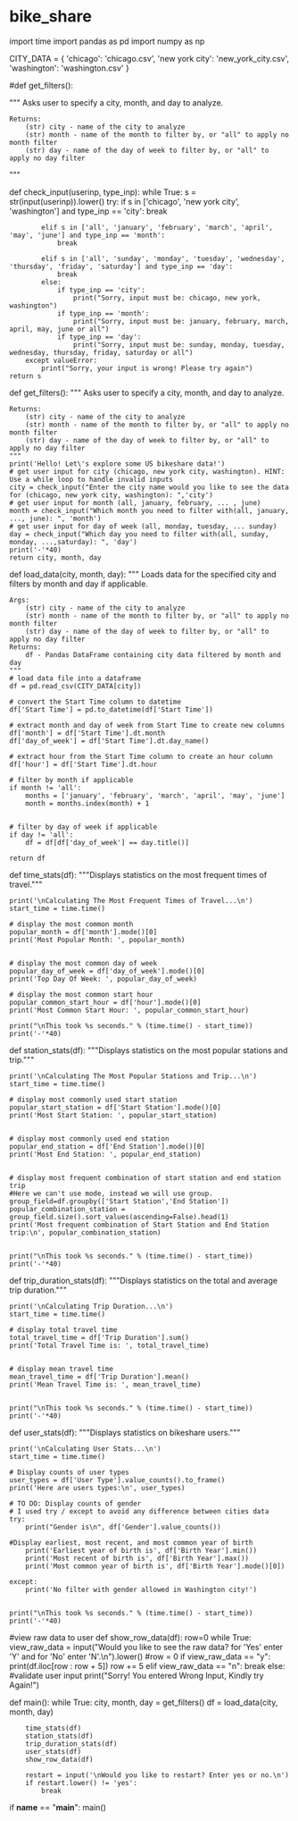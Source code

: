 # bike_share
import time
import pandas as pd
import numpy as np

CITY_DATA = { 'chicago': 'chicago.csv',
              'new york city': 'new_york_city.csv',
              'washington': 'washington.csv' }

#def get_filters():

"""
    Asks user to specify a city, month, and day to analyze.

    Returns:
        (str) city - name of the city to analyze
        (str) month - name of the month to filter by, or "all" to apply no month filter
        (str) day - name of the day of week to filter by, or "all" to apply no day filter
"""

def check_input(userinp, type_inp):
    while True:
        s = str(input(userinp)).lower()
        try:
            if s in ['chicago', 'new york city', 'washington'] and type_inp == 'city':
                break

            elif s in ['all', 'january', 'february', 'march', 'april', 'may', 'june'] and type_inp == 'month':
                break

            elif s in ['all', 'sunday', 'monday', 'tuesday', 'wednesday', 'thursday', 'friday', 'saturday'] and type_inp == 'day':
                break
            else:
                if type_inp == 'city':
                    print("Sorry, input must be: chicago, new york, washington")
                if type_inp == 'month':
                    print("Sorry, input must be: january, february, march, april, may, june or all")
                if type_inp == 'day':
                    print("Sorry, input must be: sunday, monday, tuesday, wednesday, thursday, friday, saturday or all")
        except valueError:
            print("Sorry, your input is wrong! Please try again")
    return s

def get_filters():
    """
    Asks user to specify a city, month, and day to analyze.

    Returns:
        (str) city - name of the city to analyze
        (str) month - name of the month to filter by, or "all" to apply no month filter
        (str) day - name of the day of week to filter by, or "all" to apply no day filter
    """
    print('Hello! Let\'s explore some US bikeshare data!')
    # get user input for city (chicago, new york city, washington). HINT: Use a while loop to handle invalid inputs
    city = check_input("Enter the city name would you like to see the data for (chicago, new york city, washington): ",'city')
    # get user input for month (all, january, february, ... , june)
    month = check_input("Which month you need to filter with(all, january, ..., june): ", 'month')
    # get user input for day of week (all, monday, tuesday, ... sunday)
    day = check_input("Which day you need to filter with(all, sunday, monday, ...,saturday): ", 'day')
    print('-'*40)
    return city, month, day


def load_data(city, month, day):
    """
    Loads data for the specified city and filters by month and day if applicable.

    Args:
        (str) city - name of the city to analyze
        (str) month - name of the month to filter by, or "all" to apply no month filter
        (str) day - name of the day of week to filter by, or "all" to apply no day filter
    Returns:
        df - Pandas DataFrame containing city data filtered by month and day
    """
    # load data file into a dataframe
    df = pd.read_csv(CITY_DATA[city])

    # convert the Start Time column to datetime
    df['Start Time'] = pd.to_datetime(df['Start Time'])

    # extract month and day of week from Start Time to create new columns
    df['month'] = df['Start Time'].dt.month
    df['day_of_week'] = df['Start Time'].dt.day_name()

    # extract hour from the Start Time column to create an hour column
    df['hour'] = df['Start Time'].dt.hour

    # filter by month if applicable
    if month != 'all':
        months = ['january', 'february', 'march', 'april', 'may', 'june']
        month = months.index(month) + 1


    # filter by day of week if applicable
    if day != 'all':
        df = df[df['day_of_week'] == day.title()]

    return df


def time_stats(df):
    """Displays statistics on the most frequent times of travel."""

    print('\nCalculating The Most Frequent Times of Travel...\n')
    start_time = time.time()

    # display the most common month
    popular_month = df['month'].mode()[0]
    print('Most Popular Month: ', popular_month)


    # display the most common day of week
    popular_day_of_week = df['day_of_week'].mode()[0]
    print('Top Day Of Week: ', popular_day_of_week)

    # display the most common start hour
    popular_common_start_hour = df['hour'].mode()[0]
    print('Most Common Start Hour: ', popular_common_start_hour)

    print("\nThis took %s seconds." % (time.time() - start_time))
    print('-'*40)


def station_stats(df):
    """Displays statistics on the most popular stations and trip."""

    print('\nCalculating The Most Popular Stations and Trip...\n')
    start_time = time.time()

    # display most commonly used start station
    popular_start_station = df['Start Station'].mode()[0]
    print('Most Start Station: ', popular_start_station)


    # display most commonly used end station
    popular_end_station = df['End Station'].mode()[0]
    print('Most End Station: ', popular_end_station)


    # display most frequent combination of start station and end station trip
    #Here we can't use mode, instead we will use group.
    group_field=df.groupby(['Start Station','End Station'])
    popular_combination_station = group_field.size().sort_values(ascending=False).head(1)
    print('Most frequent combination of Start Station and End Station trip:\n', popular_combination_station)


    print("\nThis took %s seconds." % (time.time() - start_time))
    print('-'*40)


def trip_duration_stats(df):
    """Displays statistics on the total and average trip duration."""

    print('\nCalculating Trip Duration...\n')
    start_time = time.time()

    # display total travel time
    total_travel_time = df['Trip Duration'].sum()
    print('Total Travel Time is: ', total_travel_time)


    # display mean travel time
    mean_travel_time = df['Trip Duration'].mean()
    print('Mean Travel Time is: ', mean_travel_time)


    print("\nThis took %s seconds." % (time.time() - start_time))
    print('-'*40)


def user_stats(df):
    """Displays statistics on bikeshare users."""

    print('\nCalculating User Stats...\n')
    start_time = time.time()

    # Display counts of user types
    user_types = df['User Type'].value_counts().to_frame()
    print('Here are users types:\n', user_types)

    # TO DO: Display counts of gender
    # I used try / except to avoid any difference between cities data
    try:
        print("Gender is\n", df['Gender'].value_counts())

    #Display earliest, most recent, and most common year of birth
        print('Earliest year of birth is', df['Birth Year'].min())
        print('Most recent of birth is', df['Birth Year'].max())
        print('Most common year of birth is', df['Birth Year'].mode()[0])

    except:
        print('No filter with gender allowed in Washington city!')


    print("\nThis took %s seconds." % (time.time() - start_time))
    print('-'*40)

#view raw data to user
def show_row_data(df):
    row=0
    while True:
        view_raw_data = input("Would you like to see the raw data? for 'Yes' enter 'Y' and for 'No' enter 'N'.\n").lower()
        #row = 0
        if view_raw_data == "y":
            print(df.iloc[row : row + 5])
            row += 5
        elif view_raw_data == "n":
            break
        else: #validate user input
            print("Sorry! You entered Wrong Input, Kindly try Again!")

def main():
    while True:
        city, month, day = get_filters()
        df = load_data(city, month, day)

        time_stats(df)
        station_stats(df)
        trip_duration_stats(df)
        user_stats(df)
        show_row_data(df)

        restart = input('\nWould you like to restart? Enter yes or no.\n')
        if restart.lower() != 'yes':
            break


if __name__ == "__main__":
	main()
